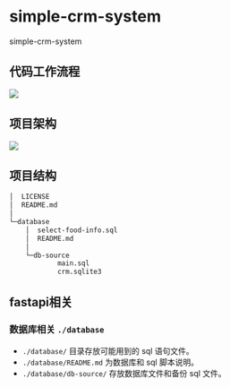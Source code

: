 # simple-crm-system
simple-crm-system

## 代码工作流程

![](./readme_img/代码工作流程.png)

## 项目架构

![](./readme_img/项目架构.png)

## 项目结构

```txt
│  LICENSE
│  README.md
│
└─database
    │  select-food-info.sql
    │  README.md
    │
    └─db-source
            main.sql
            crm.sqlite3

```
## fastapi相关

### 数据库相关 `./database`

- `./database/` 目录存放可能用到的 sql 语句文件。
- `./database/README.md` 为数据库和 sql 脚本说明。
- `./database/db-source/` 存放数据库文件和备份 sql 文件。



